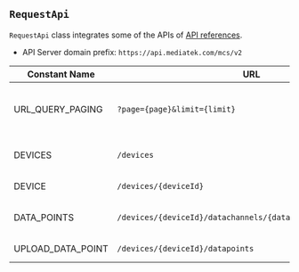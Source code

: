 ## `RequestApi`

`RequestApi` class integrates some of the APIs of [API references][mcs-api]. 

* API Server domain prefix: `https://api.mediatek.com/mcs/v2`


| Constant Name | URL | Response Entity | Description |
| -- | -- | -- | -- |
| URL_QUERY_PAGING | `?page={page}&limit={limit}` |    | Postfix for url that has an array of data. E.g.: `"/devices" + URL_QUERY_PAGING`  |
| DEVICES | `/devices` | `DeviceSummaryEntity` | get device list with limit and paging |
| DEVICE | `/devices/{deviceId}` | `DeviceInfoEntity` | get device by deviceId |
| DATA_POINTS | `/devices/{deviceId}/datachannels/{datachannelId}/datapoints` | `List<DataPointEntity>` | get data points of certain data channel |
| UPLOAD_DATA_POINT | `/devices/{deviceId}/datapoints` | `DataPointsUploadEntity` |   Upload data point |



[mcs-api]: https://mcs.mediatek.com/resources/latest/api_references/